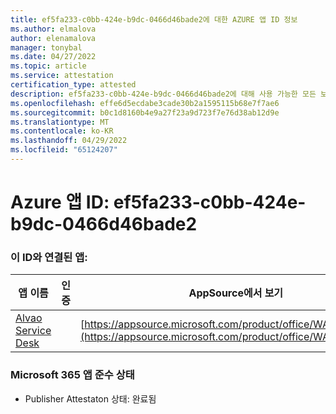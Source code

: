 ```yaml
---
title: ef5fa233-c0bb-424e-b9dc-0466d46bade2에 대한 AZURE 앱 ID 정보
ms.author: elmalova
author: elenamalova
manager: tonybal
ms.date: 04/27/2022
ms.topic: article
ms.service: attestation
certification_type: attested
description: ef5fa233-c0bb-424e-b9dc-0466d46bade2에 대해 사용 가능한 모든 보안 및 규정 준수 정보입니다.
ms.openlocfilehash: effe6d5ecdabe3cade30b2a1595115b68e7f7ae6
ms.sourcegitcommit: b0c1d8160b4e9a27f23a9d723f7e76d38ab12d9e
ms.translationtype: MT
ms.contentlocale: ko-KR
ms.lasthandoff: 04/29/2022
ms.locfileid: "65124207"
---
```

# <a name="azure-app-id-ef5fa233-c0bb-424e-b9dc-0466d46bade2"></a>Azure 앱 ID: ef5fa233-c0bb-424e-b9dc-0466d46bade2


### <a name="apps-associated-with-this-id"></a>이 ID와 연결된 앱:
| **앱 이름** | **인증** | **AppSource에서 보기** |
|--------------|---------------|-----------------------|
| [Alvao Service Desk](../forward/WA200002488.md) |  | [https://appsource.microsoft.com/product/office/WA200002488](https://appsource.microsoft.com/product/office/WA200002488) |

### <a name="microsoft-365-app-compliance-status"></a>Microsoft 365 앱 준수 상태
- Publisher Attestaton 상태: 완료됨

